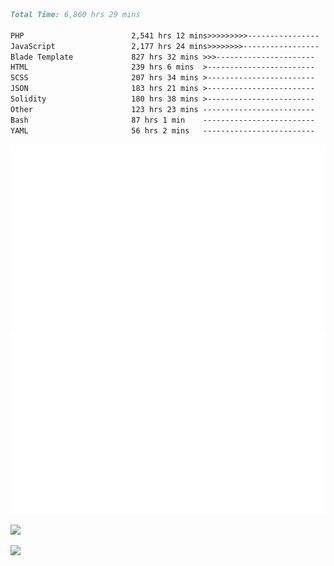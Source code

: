 <!--START_SECTION:waka-->

```markdown
Total Time: 6,860 hrs 29 mins

PHP                        2,541 hrs 12 mins>>>>>>>>>----------------   36.39 %
JavaScript                 2,177 hrs 24 mins>>>>>>>>-----------------   31.18 %
Blade Template             827 hrs 32 mins >>>----------------------   11.85 %
HTML                       239 hrs 6 mins  >------------------------   03.42 %
SCSS                       207 hrs 34 mins >------------------------   02.97 %
JSON                       183 hrs 21 mins >------------------------   02.63 %
Solidity                   180 hrs 38 mins >------------------------   02.59 %
Other                      123 hrs 23 mins -------------------------   01.77 %
Bash                       87 hrs 1 min    -------------------------   01.25 %
YAML                       56 hrs 2 mins   -------------------------   00.80 %
```

<!--END_SECTION:waka-->

![](https://raw.githubusercontent.com/DrMaxis/github-stats-transparent/output/generated/overview.svg)
![](https://raw.githubusercontent.com/DrMaxis/github-stats-transparent/output/generated/languages.svg)

![](https://git-readme-stats-drmaxis-projects.vercel.app/api?username=drmaxis&show_icons=true&theme=outrun&count_private=true&show=reviews,discussions_started,discussions_answered,prs_merged,prs_merged_percentage&custom_title=2024%20Github%20Rank)
 
<a href="https://count.getloli.com/"><img src="https://count.getloli.com/get/@:maxis-the-alchemist?theme=rule34"></a>
<!-- https://count.getloli.com/get/@alchemist?theme=rule34 -->
<br>
